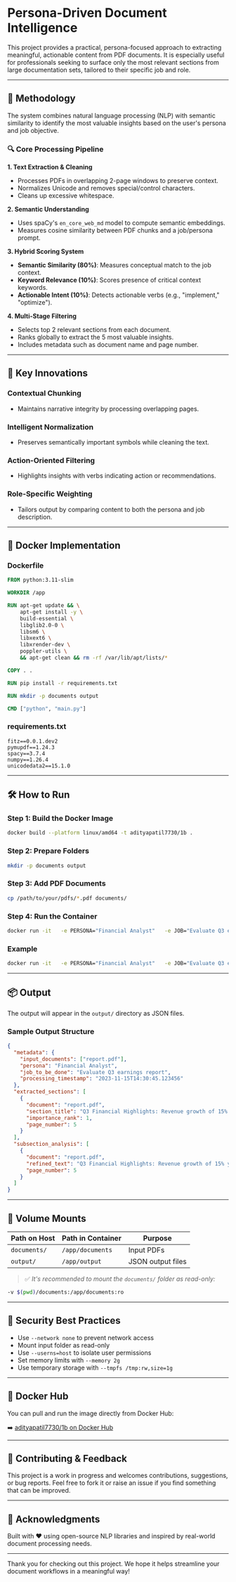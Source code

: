 # Persona-Driven Document Intelligence

This project provides a practical, persona-focused approach to extracting meaningful, actionable content from PDF documents. It is especially useful for professionals seeking to surface only the most relevant sections from large documentation sets, tailored to their specific job and role.

---

## 🧠 Methodology

The system combines natural language processing (NLP) with semantic similarity to identify the most valuable insights based on the user's persona and job objective.

### 🔍 Core Processing Pipeline

**1. Text Extraction & Cleaning**

* Processes PDFs in overlapping 2-page windows to preserve context.
* Normalizes Unicode and removes special/control characters.
* Cleans up excessive whitespace.

**2. Semantic Understanding**

* Uses spaCy's `en_core_web_md` model to compute semantic embeddings.
* Measures cosine similarity between PDF chunks and a job/persona prompt.

**3. Hybrid Scoring System**

* **Semantic Similarity (80%)**: Measures conceptual match to the job context.
* **Keyword Relevance (10%)**: Scores presence of critical context keywords.
* **Actionable Intent (10%)**: Detects actionable verbs (e.g., "implement," "optimize").

**4. Multi-Stage Filtering**

* Selects top 2 relevant sections from each document.
* Ranks globally to extract the 5 most valuable insights.
* Includes metadata such as document name and page number.

---

## 🚀 Key Innovations

### Contextual Chunking

* Maintains narrative integrity by processing overlapping pages.

### Intelligent Normalization

* Preserves semantically important symbols while cleaning the text.

### Action-Oriented Filtering

* Highlights insights with verbs indicating action or recommendations.

### Role-Specific Weighting

* Tailors output by comparing content to both the persona and job description.

---

## 🐳 Docker Implementation

### Dockerfile

```dockerfile
FROM python:3.11-slim

WORKDIR /app

RUN apt-get update && \
    apt-get install -y \
    build-essential \
    libglib2.0-0 \
    libsm6 \
    libxext6 \
    libxrender-dev \
    poppler-utils \
    && apt-get clean && rm -rf /var/lib/apt/lists/*

COPY . .

RUN pip install -r requirements.txt

RUN mkdir -p documents output

CMD ["python", "main.py"]
```

### requirements.txt

```text
fitz==0.0.1.dev2
pymupdf==1.24.3
spacy==3.7.4
numpy==1.26.4
unicodedata2==15.1.0
```

---

## 🛠️ How to Run

### Step 1: Build the Docker Image

```bash
docker build --platform linux/amd64 -t adityapatil7730/1b .
```

### Step 2: Prepare Folders

```bash
mkdir -p documents output
```

### Step 3: Add PDF Documents

```bash
cp /path/to/your/pdfs/*.pdf documents/
```

### Step 4: Run the Container

```bash
docker run -it   -e PERSONA="Financial Analyst"   -e JOB="Evaluate Q3 earnings report"   -v ./documents:/app/documents   -v ./output:/app/output   1b
```

### Example

```bash
docker run -it   -e PERSONA="Financial Analyst"   -e JOB="Evaluate Q3 earnings report"   -v ./documents:/app/documents   -v ./output:/app/output   1b
```

---

## 📦 Output

The output will appear in the `output/` directory as JSON files.

### Sample Output Structure

```json
{
  "metadata": {
    "input_documents": ["report.pdf"],
    "persona": "Financial Analyst",
    "job_to_be_done": "Evaluate Q3 earnings report",
    "processing_timestamp": "2023-11-15T14:30:45.123456"
  },
  "extracted_sections": [
    {
      "document": "report.pdf",
      "section_title": "Q3 Financial Highlights: Revenue growth of 15%...",
      "importance_rank": 1,
      "page_number": 5
    }
  ],
  "subsection_analysis": [
    {
      "document": "report.pdf",
      "refined_text": "Q3 Financial Highlights: Revenue growth of 15% year-over-year...",
      "page_number": 5
    }
  ]
}
```

---

## 📂 Volume Mounts

| Path on Host | Path in Container | Purpose           |
| ------------ | ----------------- | ----------------- |
| `documents/` | `/app/documents`  | Input PDFs        |
| `output/`    | `/app/output`     | JSON output files |

> ✅ *It's recommended to mount the `documents/` folder as read-only:*

```bash
-v $(pwd)/documents:/app/documents:ro
```

---

## 🔐 Security Best Practices

* Use `--network none` to prevent network access
* Mount input folder as read-only
* Use `--userns=host` to isolate user permissions
* Set memory limits with `--memory 2g`
* Use temporary storage with `--tmpfs /tmp:rw,size=1g`

---

## 🔗 Docker Hub

You can pull and run the image directly from Docker Hub:

➡️ [adityapatil7730/1b on Docker Hub](https://hub.docker.com/repository/docker/adityapatil7730/1b/general)

---

## 🤝 Contributing & Feedback

This project is a work in progress and welcomes contributions, suggestions, or bug reports. Feel free to fork it or raise an issue if you find something that can be improved.

---

## 🙌 Acknowledgments

Built with ❤️ using open-source NLP libraries and inspired by real-world document processing needs.

---

Thank you for checking out this project. We hope it helps streamline your document workflows in a meaningful way!
